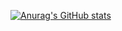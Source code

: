 [![Anurag's GitHub stats](https://github-readme-stats.vercel.app/api?username=RanafaB18)](https://github.com/anuraghazra/github-readme-stats)

